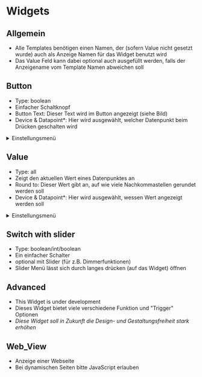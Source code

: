 # Widgets

## Allgemein

* Alle Templates benötigen einen Namen, der (sofern Value nicht gesetzt wurde) auch als Anzeige Namen für das Widget benutzt wird
* Das Value Feld kann dabei optional auch ausgefüllt werden, falls der Anzeigename vom Template Namen abweichen soll

## Button

* Type: boolean
* Einfacher Schaltknopf
* Button Text: Dieser Text wird im Button angezeigt (siehe Bild)
* Device & Datapoint\*: Hier wird ausgewählt, welcher Datenpunkt beim Drücken geschalten wird

<details>

<summary>Einstellungsmenü</summary>

<img src=".gitbook/assets/template_button (1).jpg" alt="" data-size="line">

</details>

## Value

* Type: all
* Zeigt den aktuellen Wert eines Datenpunktes an
* Round to: Dieser Wert gibt an, auf wie viele Nachkommastellen gerundet werden soll
* Device & Datapoint\*: Hier wird ausgewählt, wessen Wert angezeigt werden soll

<details>

<summary>Einstellungsmenü</summary>

![](.gitbook/assets/template\_value.jpg)

</details>

## Switch with slider

* Type: boolean/int/boolean
* Ein einfacher Schalter
* optional mit Slider (für z.B. Dimmerfunktionen)
* Slider Menü lässt sich durch langes drücken (auf das Widget) öffnen

## Advanced

* This Widget is under development
* Dieses Widget bietet viele verschiedene Funktion und "Trigger" Optionen
* _Diese Widget soll in Zukunft die Design- und Gestaltungsfreiheit stark erhöhen_

## Web\_View

* Anzeige einer Webseite
* Bei dynamischen Seiten bitte JavaScript erlauben
